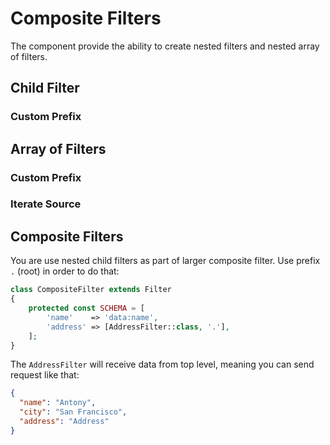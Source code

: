 # Composite Filters
The component provide the ability to create nested filters and nested array of filters.

## Child Filter

### Custom Prefix

## Array of Filters

### Custom Prefix

### Iterate Source

## Composite Filters
You are use nested child filters as part of larger composite filter. Use prefix `.` (root) in order to do that:

```php
class CompositeFilter extends Filter
{
    protected const SCHEMA = [
        'name'    => 'data:name', 
        'address' => [AddressFilter::class, '.'], 
    ];
}
```

The `AddressFilter` will receive data from top level, meaning you can send request like that:

```json
{
  "name": "Antony",
  "city": "San Francisco", 
  "address": "Address"
}
```